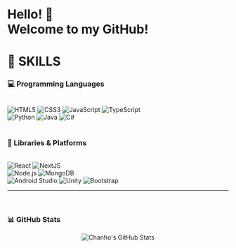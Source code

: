 <h1>Hello! 👋  <br>Welcome to my GitHub!</h1>


# 🧠 SKILLS

### 💻 Programming Languages
<br>
<div align="left">
  <img alt="HTML5" src="https://img.shields.io/badge/html5-%23E34F26.svg?style=for-the-badge&logo=html5&logoColor=white"/>
  <img alt="CSS3" src="https://img.shields.io/badge/css3-%231572B6.svg?style=for-the-badge&logo=css3&logoColor=white"/>
  <img alt="JavaScript" src="https://img.shields.io/badge/javascript-%23323330.svg?style=for-the-badge&logo=javascript&logoColor=%23F7DF1E"/>
  <img alt="TypeScript" src="https://img.shields.io/badge/typescript-%23007ACC.svg?style=for-the-badge&logo=typescript&logoColor=white"/>
</div>
<div align="left">
  <img alt="Python" src="https://img.shields.io/badge/python-3670A0?style=for-the-badge&logo=python&logoColor=ffdd54"/>
  <img alt="Java" src="https://img.shields.io/badge/java-%23ED8B00.svg?style=for-the-badge&logo=java&logoColor=white"/>
  <img alt="C#" src="https://img.shields.io/badge/c%23-%23239120.svg?style=for-the-badge&logo=c-sharp&logoColor=white"/>
</div>

<br>

### 🧰 Libraries & Platforms
<br>
<div>
  <img alt="React" src="https://img.shields.io/badge/react-%2320232a.svg?style=for-the-badge&logo=react&logoColor=%2361DAFB"/>
  <img alt="NextJS" src="https://img.shields.io/badge/next.js-black?style=for-the-badge&logo=next.js&logoColor=white"/>
</div>
<div>
  
</div>
  <img alt="Node.js" src="https://img.shields.io/badge/node.js-339933?style=for-the-badge&logo=nodedotjs&logoColor=white"/>
  <img alt="MongoDB" src="https://img.shields.io/badge/mongodb-%2347A248.svg?style=for-the-badge&logo=mongodb&logoColor=white"/>
<div>
  <img alt="Android Studio" src="https://img.shields.io/badge/android%20studio-3DDC84.svg?style=for-the-badge&logo=android-studio&logoColor=white"/>
  <img alt="Unity" src="https://img.shields.io/badge/unity-%23000000.svg?style=for-the-badge&logo=unity&logoColor=white"/>
  <img alt="Bootstrap" src="https://img.shields.io/badge/bootstrap-%23563D7C.svg?style=for-the-badge&logo=bootstrap&logoColor=white"/>
</div>
  
---

<br>

### 📊 GitHub Stats
<p align="center">
  <img src="https://github-readme-stats.vercel.app/api?username=chanhokim9848&show_icons=true&theme=radical" alt="Chanho's GitHub Stats" />
</p>
